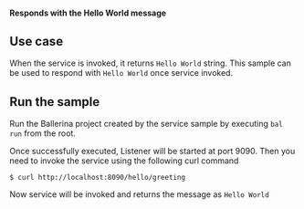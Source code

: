 #### Responds with the Hello World message
## Use case
When the service is invoked, it returns `Hello World` string. This sample can be used to respond with `Hello World` once service invoked.

## Run the sample
Run the Ballerina project created by the service sample by executing `bal run` from the root.

Once successfully executed, Listener will be started at port 9090. Then you need to invoke the service using the following curl command
```
$ curl http://localhost:8090/hello/greeting
```
Now service will be invoked and returns the message as `Hello World`
